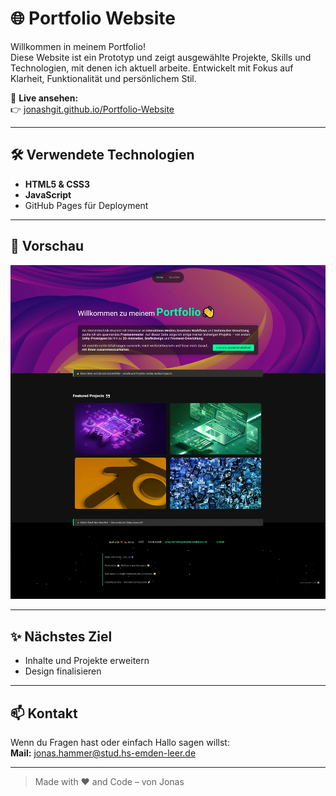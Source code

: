 # 🌐 Portfolio Website

Willkommen in meinem Portfolio!  
Diese Website ist ein Prototyp und zeigt ausgewählte Projekte, Skills und Technologien, mit denen ich aktuell arbeite. Entwickelt mit Fokus auf Klarheit, Funktionalität und persönlichem Stil.

🔗 **Live ansehen:**  
👉 [jonashgit.github.io/Portfolio-Website](https://jonashgit.github.io/Portfolio-Website)

---

## 🛠️ Verwendete Technologien

- **HTML5 & CSS3**
- **JavaScript**
- GitHub Pages für Deployment

---

## 📸 Vorschau

![Screenshot der Portfolio-Seite](screenshots/Portfolio_GitHub_Vorschau.jpg)  

---

## ✨ Nächstes Ziel

- Inhalte und Projekte erweitern
- Design finalisieren

---

## 📫 Kontakt

Wenn du Fragen hast oder einfach Hallo sagen willst:  
**Mail:** jonas.hammer@stud.hs-emden-leer.de

---

> Made with ❤️ and Code – von Jonas
